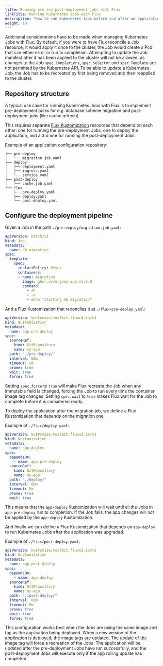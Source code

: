 ```yaml
---
title: Running pre and post-deployment jobs with Flux
linkTitle: Running Kubernetes Jobs with Flux
description: "How to run Kubernetes Jobs before and after an application deployment with Flux."
weight: 10
---
```


Additional considerations have to be made when managing Kubernetes Jobs with Flux.
By default, if you were to have Flux reconcile a Job resource,
it would apply it once to the cluster, the Job would create a Pod that can either error or run to completion.
Attempting to update the Job manifest after it has been applied to the cluster will not be allowed, as changes to the
Job `spec.Completions`, `spec.Selector` and `spec.Template` are not permitted by the Kubernetes API.
To be able to update a Kubernetes Job, the Job has to be recreated by first being
removed and then reapplied to the cluster.

## Repository structure

A typical use case for running Kubernetes Jobs with Flux is to implement pre-deployment tasks
for e.g. database scheme migration and post-deployment jobs (like cache refresh).

This requires separate [Flux Kustomization](/flux/components/kustomize/kustomizations) resources
that depend on each other: one for running the pre-deployment Jobs,
one to deploy the application, and a 3rd one for running the post-deployment Jobs.

Example of an application configuration repository:

```text
├── pre-deploy
│   └── migration.job.yaml
├── deploy
│   ├── deployment.yaml
│   ├── ingress.yaml
│   └── service.yaml
├── post-deploy
│   └── cache.job.yaml
└── flux
    ├── pre-deploy.yaml
    ├── deploy.yaml
    └── post-deploy.yaml
```

## Configure the deployment pipeline

Given a Job in the path `./pre-deploy/migration.job.yaml`:

```yaml
apiVersion: batch/v1
kind: Job
metadata:
  name: db-migration
spec:
  template:
    spec:
      restartPolicy: Never
      containers:
      - name: migration
        image: ghcr.io/org/my-app:v1.0.0
        command:
          - sh
          - -c
          - echo "starting db migration"
```

And a Flux Kustomization that reconciles it at `./flux/pre-deploy.yaml`:

```yaml
apiVersion: kustomize.toolkit.fluxcd.io/v1
kind: Kustomization
metadata:
  name: app-pre-deploy
spec:
  sourceRef:
    kind: GitRepository
    name: my-app
  path: "./pre-deploy/"
  interval: 60m
  timeout: 5m
  prune: true
  wait: true
  force: true
```

Setting `spec.force` to `true` will make Flux recreate the Job when any immutable field is changed,
forcing the Job to run every time the container image tag changes.
Setting `spec.wait` to `true` makes Flux wait for the Job to complete
before it is considered ready.

To deploy the application after the migration job,
we define a Flux Kustomization that depends on the migration one.

Example of `./flux/deploy.yaml`:

```yaml
apiVersion: kustomize.toolkit.fluxcd.io/v1
kind: Kustomization
metadata:
  name: app-deploy
spec:
  dependsOn:
    - name: app-pre-deploy
  sourceRef:
    kind: GitRepository
    name: my-app
  path: "./deploy/"
  interval: 60m
  timeout: 5m
  prune: true
  wait: true
```

This means that the `app-deploy` Kustomization will wait until all the Jobs in `app-pre-deploy` run to completion.
If the Job fails, the app changes will not be applied by the `app-deploy` Kustomization.

And finally we can define a Flux Kustomization that depends on `app-deploy` to run Kubernetes Jobs after the 
application was upgraded.

Example of `./flux/post-deploy.yaml`:

```yaml
apiVersion: kustomize.toolkit.fluxcd.io/v1
kind: Kustomization
metadata:
  name: app-post-deploy
spec:
  dependsOn:
    - name: app-deploy
  sourceRef:
    kind: GitRepository
    name: my-app
  path: "./post-deploy/"
  interval: 60m
  timeout: 5m
  prune: true
  wait: true
  force: true
```

This configuration works best when the Jobs are using the same image and tag as the application being deployed.
When a new version of the application is deployed, the image tags are updated.
The update of the image tag will force a recreation of the Jobs.
The application will be updated after the pre-deployment Jobs have run successfully, and
the post-deployment Jobs will execute only if the app rolling update has completed.
